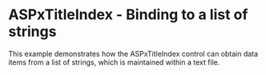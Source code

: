 # ASPxTitleIndex - Binding to a list of strings


<p>This example demonstrates how the ASPxTitleIndex control can obtain data items from a list of strings, which is maintained within a text file.</p>

<br/>


